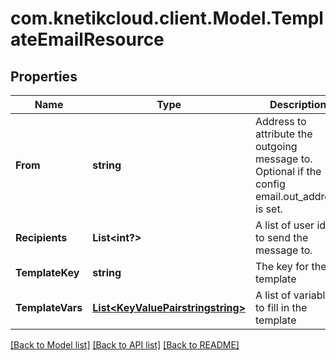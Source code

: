 # com.knetikcloud.client.Model.TemplateEmailResource
## Properties

Name | Type | Description | Notes
------------ | ------------- | ------------- | -------------
**From** | **string** | Address to attribute the outgoing message to. Optional if the config email.out_address is set. | [optional] [default to null]
**Recipients** | **List&lt;int?&gt;** | A list of user ids to send the message to. | [default to null]
**TemplateKey** | **string** | The key for the template | [default to null]
**TemplateVars** | [**List&lt;KeyValuePairstringstring&gt;**](KeyValuePairstringstring.md) | A list of variables to fill in the template | [optional] [default to null]

[[Back to Model list]](../README.md#documentation-for-models) [[Back to API list]](../README.md#documentation-for-api-endpoints) [[Back to README]](../README.md)

